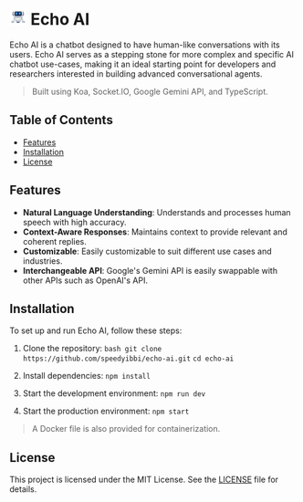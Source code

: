 # <img height='30px' src='src/public/favicon.svg' /> Echo AI

Echo AI is a chatbot designed to have human-like conversations with its users. Echo AI serves as a stepping stone for more complex and specific AI chatbot use-cases, making it an ideal starting point for developers and researchers interested in building advanced conversational agents.

> Built using Koa, <span raw="true">Socket.IO</span>, Google Gemini API, and TypeScript.

## Table of Contents

- [Features](#features)
- [Installation](#installation)
- [License](#license)

## Features

- **Natural Language Understanding**: Understands and processes human speech with high accuracy.
- **Context-Aware Responses**: Maintains context to provide relevant and coherent replies.
- **Customizable**: Easily customizable to suit different use cases and industries.
- **Interchangeable API**: Google's Gemini API is easily swappable with other APIs such as OpenAI's API.

## Installation

To set up and run Echo AI, follow these steps:

1. Clone the repository:
   `bash git clone https://github.com/speedyibbi/echo-ai.git`
   `cd echo-ai`

2. Install dependencies: `npm install`

3. Start the development environment: `npm run dev`

4. Start the production environment: `npm start`

> A Docker file is also provided for containerization.

## License

This project is licensed under the MIT License. See the [LICENSE](LICENSE) file for details.
